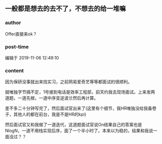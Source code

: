 ## 一般都是想去的去不了，不想去的给一堆嘛
### author 
Offer直接来ok？
### post-time 

编辑于  2019-11-06 12:49:10
### content 
<div class="post-topic-des nc-post-content">
 <p>
  因为保研没事就出来找实习，之前网易爱奇艺等等都面试的很顺利。
 </p>
 <p>
  就唯独字节搞不定，1号接到电话是效率工程部，前天约我去现场面试。上来发两道题，一道先根，一道中序变逆波兰然后再计算。
 </p>
 <p>
  差不多二十分钟写完了，然后面试官出来了(这里有个细节，我HR唯独没给我备卷子，其他人的都在前台，我是不是HR的kpi)
 </p>
 <p>
  然后面试官又和我做了一道迭代，这道题面试官说On结果自己的答案也是NlogN，一道不用栈实现后序，面了一个半小时了。本来以为稳的，结果和我说一面没过？？
 </p>
</div>
